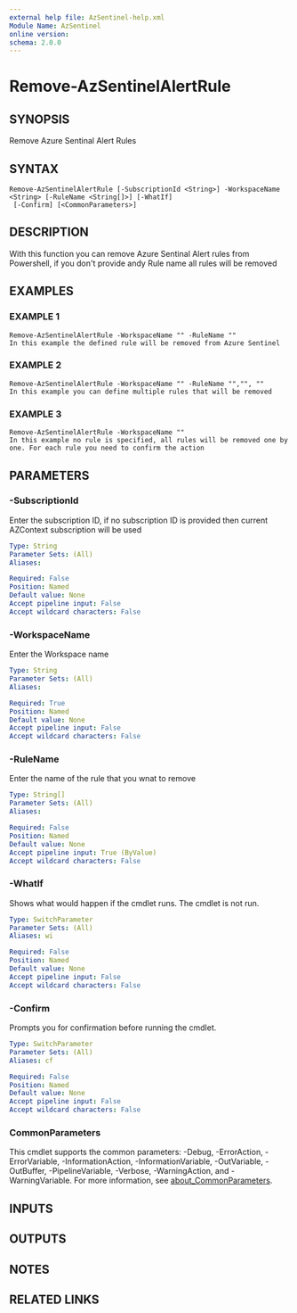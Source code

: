 ```yaml
---
external help file: AzSentinel-help.xml
Module Name: AzSentinel
online version:
schema: 2.0.0
---
```


# Remove-AzSentinelAlertRule

## SYNOPSIS
Remove Azure Sentinal Alert Rules

## SYNTAX

```
Remove-AzSentinelAlertRule [-SubscriptionId <String>] -WorkspaceName <String> [-RuleName <String[]>] [-WhatIf]
 [-Confirm] [<CommonParameters>]
```

## DESCRIPTION
With this function you can remove Azure Sentinal Alert rules from Powershell, if you don't provide andy Rule name all rules will be removed

## EXAMPLES

### EXAMPLE 1
```
Remove-AzSentinelAlertRule -WorkspaceName "" -RuleName ""
In this example the defined rule will be removed from Azure Sentinel
```

### EXAMPLE 2
```
Remove-AzSentinelAlertRule -WorkspaceName "" -RuleName "","", ""
In this example you can define multiple rules that will be removed
```

### EXAMPLE 3
```
Remove-AzSentinelAlertRule -WorkspaceName ""
In this example no rule is specified, all rules will be removed one by one. For each rule you need to confirm the action
```

## PARAMETERS

### -SubscriptionId
Enter the subscription ID, if no subscription ID is provided then current AZContext subscription will be used

```yaml
Type: String
Parameter Sets: (All)
Aliases:

Required: False
Position: Named
Default value: None
Accept pipeline input: False
Accept wildcard characters: False
```

### -WorkspaceName
Enter the Workspace name

```yaml
Type: String
Parameter Sets: (All)
Aliases:

Required: True
Position: Named
Default value: None
Accept pipeline input: False
Accept wildcard characters: False
```

### -RuleName
Enter the name of the rule that you wnat to remove

```yaml
Type: String[]
Parameter Sets: (All)
Aliases:

Required: False
Position: Named
Default value: None
Accept pipeline input: True (ByValue)
Accept wildcard characters: False
```

### -WhatIf
Shows what would happen if the cmdlet runs.
The cmdlet is not run.

```yaml
Type: SwitchParameter
Parameter Sets: (All)
Aliases: wi

Required: False
Position: Named
Default value: None
Accept pipeline input: False
Accept wildcard characters: False
```

### -Confirm
Prompts you for confirmation before running the cmdlet.

```yaml
Type: SwitchParameter
Parameter Sets: (All)
Aliases: cf

Required: False
Position: Named
Default value: None
Accept pipeline input: False
Accept wildcard characters: False
```

### CommonParameters
This cmdlet supports the common parameters: -Debug, -ErrorAction, -ErrorVariable, -InformationAction, -InformationVariable, -OutVariable, -OutBuffer, -PipelineVariable, -Verbose, -WarningAction, and -WarningVariable. For more information, see [about_CommonParameters](http://go.microsoft.com/fwlink/?LinkID=113216).

## INPUTS

## OUTPUTS

## NOTES

## RELATED LINKS
